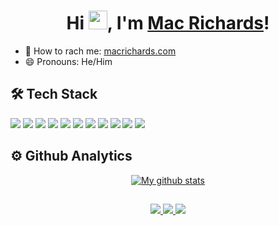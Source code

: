 <h1 align="center">Hi <img src="https://raw.githubusercontent.com/MartinHeinz/MartinHeinz/master/wave.gif" width="30px">, I'm <a href="http://www.macrichards.com">Mac Richards</a>!</h1>

- 💬 How to rach me: [macrichards.com](macrichards.com)
- 😄 Pronouns: He/Him

## 🛠 Tech Stack
![](https://img.shields.io/badge/mac%20os-000000?style=for-the-badge&logo=apple&logoColor=white)
![](https://img.shields.io/badge/CLion-000000?style=for-the-badge&logo=clion&logoColor=white)
![](https://img.shields.io/badge/IntelliJ_IDEA-000000.svg?style=for-the-badge&logo=intellij-idea&logoColor=white)
![](https://img.shields.io/badge/Visual_Studio_Code-0078D4?style=for-the-badge&logo=visual%20studio%20code&logoColor=white)
![](https://img.shields.io/badge/C%2B%2B-00599C?style=for-the-badge&logo=c%2B%2B&logoColor=white)
![](https://img.shields.io/badge/CSS3-1572B6?style=for-the-badge&logo=css3&logoColor=white)
![](https://img.shields.io/badge/HTML5-E34F26?style=for-the-badge&logo=html5&logoColor=white)
![](https://img.shields.io/badge/Java-ED8B00?style=for-the-badge&logo=java&logoColor=white)
![](https://img.shields.io/badge/JavaScript-F7DF1E?style=for-the-badge&logo=javascript&logoColor=black)
![](https://img.shields.io/badge/Lua-2C2D72?style=for-the-badge&logo=lua&logoColor=white)
![](https://img.shields.io/badge/Markdown-000000?style=for-the-badge&logo=markdown&logoColor=white)

## ⚙️ Github Analytics
<p align="center">
  <a href="https://github.com/MacRichards"><img src="https://github-readme-stats.vercel.app/api?username=MacRichards&show_icons=true&title_color=ffffff&text_color=c9cacc&icon_color=d4af37&bg_color=1d1f21" alt="My github stats"></a>
</p>

##

<p align="center">
  <a href="https://www.linkedin.com/in/michael-r-6a0936160/">
    <img src="https://img.shields.io/badge/linkedin-%230077B5.svg?style=for-the-badge&logo=linkedin&logoColor=white">
  </a>
  <a href="https://www.instagram.com/macrichards/">
    <img src="https://img.shields.io/badge/macrichards-%23E4405F.svg?style=for-the-badge&logo=Instagram&logoColor=white">
  </a>
  <a href="https://discord.com/invite/w4ffRDN7">
    <img src="https://img.shields.io/badge/Mac's%20Private%20Server-%237289DA.svg?style=for-the-badge&logo=discord&logoColor=white">
  </a>
</p>

<!--
**MacRichards/MacRichards** is a ✨ _special_ ✨ repository because its `README.md` (this file) appears on your GitHub profile.

Here are some ideas to get you started:

- 🔭 I’m currently working on ...
- 🌱 I’m currently learning ...
- 👯 I’m looking to collaborate on ...
- 🤔 I’m looking for help with ...
- 💬 Ask me about ...
- 📫 How to reach me: ...
- 😄 Pronouns: ...
- ⚡ Fun fact: ...
-->
